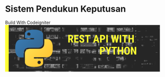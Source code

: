 
# Sistem Pendukun Keputusan
Build With Codeigniter
![Alt text](https://raw.githubusercontent.com/nurchulis/learning-API/master/Rest%20API%20with%20python.png?raw=true "Title")

